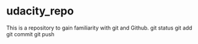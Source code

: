 # udacity_repo
This is a repository to gain familiarity with git and Github.
git status
git add 
git commit
git push
